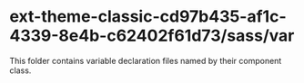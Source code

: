# ext-theme-classic-cd97b435-af1c-4339-8e4b-c62402f61d73/sass/var

This folder contains variable declaration files named by their component class.

